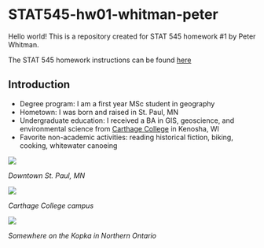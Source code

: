 # STAT545-hw01-whitman-peter

Hello world! This is a repository created for STAT 545 homework #1 by Peter Whitman. 

The STAT 545 homework instructions can be found [here](http://stat545.com/hw01_edit-README.html)

## Introduction ##
* Degree program: I am a first year MSc student in geography
* Hometown: I was born and raised in St. Paul, MN
* Undergraduate education: I received a BA in GIS, geoscience, and environmental science from [Carthage College](https://www.carthage.edu/) in Kenosha, WI
* Favorite non-academic activities: reading historical fiction, biking, cooking, whitewater canoeing

![](https://i.pinimg.com/736x/15/23/e5/1523e522c3450d7fb1e2e8c00b4e543f--twin-cities-minneapolis.jpg)

*Downtown St. Paul, MN*

![](http://www.chicagobusiness.com/colleges-2016/images/sponsor-image-carthage.jpg)

*Carthage College campus*

![](https://scontent-sea1-1.xx.fbcdn.net/v/t1.0-9/599459_616544582597_2059276908_n.jpg?oh=d1003c2672ba481af4109786daf2b62a&oe=5A5F0016)

*Somewhere on the Kopka in Northern Ontario*

